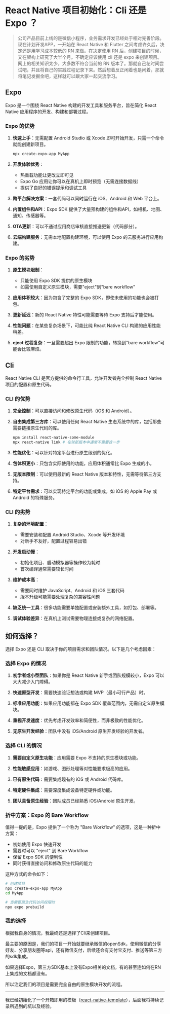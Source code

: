 # React Native 项目初始化：Cli 还是 Expo ？

> 公司产品目前上线的是微信小程序，业务需求开发已经处于相对完善阶段。现在计划开发APP，一开始在 React Native 和 Flutter 之间考虑许久后，决定还是用学习成本较低的 RN 来做。在决定使用 RN 后，创建项目的时候，又在架构上研究了大半个月。不确定应该使用 cli 还是 expo 来创建项目。网上的相关知识太少，大多数不符合当前的 RN 版本了。那就自己花时间尝试吧，并且将自己的实践过程记录下来。然后想着反正闲着也是闲着，那就将笔记发掘金吧，这样就可以跟大家一起交流学习。

## Expo

Expo 是一个围绕 React Native 构建的开发工具和服务平台，旨在简化 React Native 应用程序的开发、构建和部署过程。

### Expo 的优势

1. **快速上手**：无需配置 Android Studio 或 Xcode 即可开始开发，只需一个命令就能创建新项目。
   ```bash
   npx create-expo-app MyApp
   ```

2. **开发体验优秀**：
   - 热重载功能让更改立即可见
   - Expo Go 应用让你可以在真机上即时预览（无需连接数据线）
   - 提供了良好的错误提示和调试工具

3. **跨平台解决方案**：一套代码可以同时运行在 iOS、Android 和 Web 平台上。

4. **内置组件和API**：Expo SDK 提供了大量预构建的组件和API，如相机、地图、通知、传感器等。

5. **OTA更新**：可以不通过应用商店审核直接推送更新（代码部分）。

6. **云端构建服务**：无需本地配置构建环境，可以使用 Expo 的云服务进行应用构建。

### Expo 的劣势

1. **原生模块限制**：
   - 只能使用 Expo SDK 提供的原生模块
   - 如需使用自定义原生模块，需要"eject"到"bare workflow"

2. **应用体积较大**：因为包含了完整的 Expo SDK，即使未使用的功能也会被打包。

3. **更新延迟**：新的 React Native 特性可能需要等待 Expo 支持后才能使用。

4. **性能问题**：在某些复杂场景下，可能比纯 React Native CLI 构建的应用性能稍差。

5. **eject 过程复杂**：一旦需要超出 Expo 限制的功能，转换到"bare workflow"可能会比较麻烦。

## Cli

React Native CLI 是官方提供的命令行工具，允许开发者完全控制 React Native 项目的配置和原生代码。

### CLI 的优势

1. **完全控制**：可以直接访问和修改原生代码（iOS 和 Android）。

2. **自由集成第三方库**：可以使用任何 React Native 生态系统中的库，包括那些需要链接原生代码的库。
   ```bash
   npm install react-native-some-module
   npx react-native link # 在较新版本中通常不需要这一步
   ```

3. **性能优化**：可以针对特定平台进行原生级别的优化。

4. **包体积更小**：只包含实际使用的功能，应用体积通常比 Expo 生成的小。

5. **无版本限制**：可以使用最新的 React Native 版本和特性，无需等待第三方支持。

6. **特定平台需求**：可以实现特定平台的功能或集成，如 iOS 的 Apple Pay 或 Android 的特殊服务。

### CLI 的劣势

1. **复杂的环境配置**：
   - 需要安装和配置 Android Studio、Xcode 等开发环境
   - 对新手不友好，配置过程容易出错

2. **开发启动慢**：
   - 初始化项目、启动模拟器等操作较为耗时
   - 首次编译通常需要较长时间

3. **维护成本高**：
   - 需要同时维护 JavaScript、Android 和 iOS 三套代码
   - 版本升级可能需要处理复杂的兼容性问题

4. **缺乏统一工具**：很多功能需要单独配置或安装额外工具，如打包、部署等。

5. **调试体验差异**：在真机上测试需要物理连接或复杂的网络配置。

## 如何选择？

选择 Expo 还是 CLI 取决于你的项目需求和团队情况。以下是几个考虑因素：

### 选择 Expo 的情况

1. **初学者或小型团队**：如果你是 React Native 新手或团队规模较小，Expo 可以大大减少入门障碍。

2. **快速原型开发**：需要快速验证想法或构建 MVP（最小可行产品）时。

3. **标准应用功能**：如果应用功能都在 Expo SDK 覆盖范围内，无需自定义原生模块。

4. **重视开发速度**：优先考虑开发效率和简便性，而非极致的性能优化。

5. **无原生开发经验**：团队中没有 iOS/Android 原生开发经验的开发者。

### 选择 CLI 的情况

1. **需要自定义原生功能**：应用需要 Expo 不支持的原生模块或功能。

2. **性能敏感应用**：如游戏、图形处理等对性能要求极高的应用。

3. **已有原生代码**：需要集成现有的 iOS 或 Android 代码库。

4. **特定硬件集成**：需要深度集成设备特定硬件或功能。

5. **团队具备原生经验**：团队成员已经熟悉 iOS/Android 原生开发。

### 折中方案：Expo 的 Bare Workflow

值得一提的是，Expo 提供了一个称为 "Bare Workflow" 的选项，这是一种折中方案：

- 初始使用 Expo 快速开发
- 需要时可以 "eject" 到 Bare Workflow
- 保留 Expo SDK 的便利性
- 同时获得直接访问和修改原生代码的能力

这种方式的命令如下：

```bash
# 创建项目
npx create-expo-app MyApp
cd MyApp

# 当需要原生代码访问权限时
npx expo prebuild
```

### 我的选择

根据我自身的情况，我最终还是选择了Cli来创建项目。

最主要的原因是，我们的项目一开始就要继承微信的openSdk，使用微信的分享好友、分享朋友圈等api，还有微信支付，后续还会有支付宝支付、推送等第三方的sdk集成。

如果选择Expo，第三方SDK基本上没有Expo相关的文档，有的甚至连如何在RN上集成的文档都没有。

所以注定我们的项目是需要完全自由的原生模块开发的流程。

---

我已经初始化了一个开箱即用的模板（[react-native-template](https://github.com/ace0109/react-native-template)），后面我将持续记录所遇到的坑以及经验。